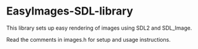 # EasyImages-SDL-library
This library sets up easy rendering of images using SDL2 and SDL_Image.


Read the comments in images.h for setup and usage instructions.
